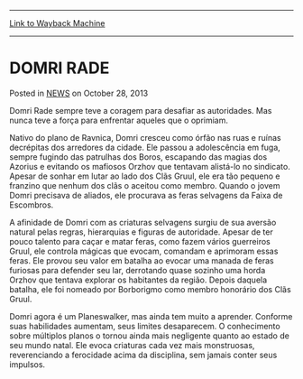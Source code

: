 
---
[Link to Wayback Machine](https://web.archive.org/web/20220705085753/https://magic.wizards.com/en/articles/archive/domri-rade-2013-10-28-3)

[_metadata_:description]:- "Domri Rade sempre teve a coragem para desafiar as autoridades. Mas nunca teve a força para enfrentar aqueles que o oprimiam. Nativo do plano de Ravnica, Domri cresceu como órfão nas ruas e ruínas decrépitas dos arredores da cidade. Ele passou a adolescência em fuga, sempre fugindo das patrulhas dos Boros, escapando das magias dos Azorius e evitando os mafiosos Orzhov que"
[_metadata_:generator]:- "Drupal 7 (http://drupal.org)"
[_metadata_:node]:- "115798"
[_metadata_:publish_date]:- "2013-10-28"
[_metadata_:source]:- "div-main-content"
[_metadata_:title]:- "DOMRI RADE"
[_metadata_:wayback_capture_timestamp]:- "2022-07-05 08:57:53"
[_metadata_:wayback_raw_url]:- "https://web.archive.org/web/20220705085753id_/https://magic.wizards.com/en/articles/archive/domri-rade-2013-10-28-3"
[_metadata_:wayback_url]:- "https://magic.wizards.com/en/articles/archive/domri-rade-2013-10-28-3"
---


DOMRI RADE
==========



 Posted in [NEWS](/en/articles)
 on October 28, 2013 










Domri Rade sempre teve a coragem para desafiar as autoridades. Mas nunca teve a força para enfrentar aqueles que o oprimiam.  
  

Nativo do plano de Ravnica, Domri cresceu como órfão nas ruas e ruínas decrépitas dos arredores da cidade. Ele passou a adolescência em fuga, sempre fugindo das patrulhas dos Boros, escapando das magias dos Azorius e evitando os mafiosos Orzhov que tentavam alistá-lo no sindicato. Apesar de sonhar em lutar ao lado dos Clãs Gruul, ele era tão pequeno e franzino que nenhum dos clãs o aceitou como membro. Quando o jovem Domri precisava de aliados, ele procurava as feras selvagens da Faixa de Escombros.


A afinidade de Domri com as criaturas selvagens surgiu de sua aversão natural pelas regras, hierarquias e figuras de autoridade. Apesar de ter pouco talento para caçar e matar feras, como fazem vários guerreiros Gruul, ele controla mágicas que evocam, comandam e aprimoram essas feras. Ele provou seu valor em batalha ao evocar uma manada de feras furiosas para defender seu lar, derrotando quase sozinho uma horda Orzhov que tentava explorar os habitantes da região. Depois daquela batalha, ele foi nomeado por Borborigmo como membro honorário dos Clãs Gruul.


Domri agora é um Planeswalker, mas ainda tem muito a aprender. Conforme suas habilidades aumentam, seus limites desaparecem. O conhecimento sobre múltiplos planos o tornou ainda mais negligente quanto ao estado de seu mundo natal. Ele evoca criaturas cada vez mais monstruosas, reverenciando a ferocidade acima da disciplina, sem jamais conter seus impulsos.







